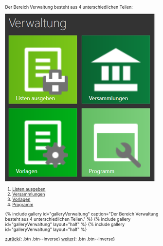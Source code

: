 Der Bereich Verwaltung besteht aus 4 unterschiedlichen Teilen:

![Icon](images/menu_gruppe3.png)


1. [Listen ausgeben](ListenAusgeben.md)
1. [Versammlungen](Versammlungen.md)
1. [Vorlagen](Vorlagen.md)
1. [Programm](ProgrammEinstellungen.md)

{% include gallery id="galleryVerwaltung" caption="Der Bereich Verwaltung besteht aus 4 unterschiedlichen Teilen." %}
{% include gallery id="galleryVerwaltung" layout="half" %}
{% include gallery id="galleryVerwaltung" layout="half" %}


[zurück](MeineRedner.md){: .btn .btn--inverse}  [weiter](ListenAusgeben.md){: .btn .btn--inverse}
